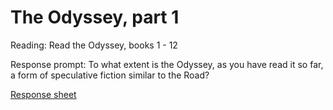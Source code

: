# The Odyssey, part 1

Reading: Read the Odyssey, books 1 - 12

Response prompt: To what extent is the Odyssey, as you have read it so far, a form of speculative fiction similar to the Road? 

[Response sheet](https://github.com/allenjromano/techmem2019/raw/master/response_sheets/techmem_response.pdf)
